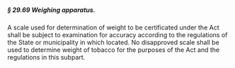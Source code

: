 ##### § 29.69 Weighing apparatus. #####

A scale used for determination of weight to be certificated under the Act shall be subject to examination for accuracy according to the regulations of the State or municipality in which located. No disapproved scale shall be used to determine weight of tobacco for the purposes of the Act and the regulations in this subpart.